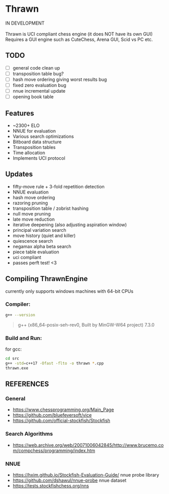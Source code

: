 # Thrawn
IN DEVELOPMENT <br> <br>
Thrawn is UCI compliant chess engine (it does NOT have its own GUI) <br>
Requires a GUI engine such as CuteChess, Arena GUI, Scid vs PC etc.

## TODO
- [ ] general code clean up
- [ ] transposition table bug?
- [ ] hash move ordering giving worst results bug
- [ ] fixed zero evaluation bug
- [ ] nnue incremental update
- [ ] opening book table

## Features
- ~2300+ ELO
- NNUE for evaluation
- Various search optimizations
- Bitboard data structure
- Transposition tables
- Time allocation
- Implements UCI protocol

## Updates
- fifty-move rule + 3-fold repetition detection
- NNUE evaluation
- hash move ordering
- razoring pruning
- transposition table / zobrist hashing
- null move pruning
- late move reduction
- iterative deepening (also adjusting aspiration window)
- principal variation search
- move history (quiet and killer)
- quiescence search
- negamax alpha beta search
- piece table evaluation
- uci compliant
- passes perft test! <3

## Compiling ThrawnEngine
currently only supports windows machines with 64-bit CPUs

### Compiler:
```bash
g++ --version
```
> g++ (x86_64-posix-seh-rev0, Built by MinGW-W64 project) 7.3.0

### Build and Run:
for gcc: 
```bash
cd src
g++ -std=c++17 -Ofast -flto -o thrawn *.cpp
thrawn.exe
``` 

## REFERENCES
### General
- https://www.chessprogramming.org/Main_Page
- https://github.com/bluefeversoft/vice
- https://github.com/official-stockfish/Stockfish
### Search Algorithms
- https://web.archive.org/web/20071006042845/http://www.brucemo.com/compchess/programming/index.htm
### NNUE
- https://hxim.github.io/Stockfish-Evaluation-Guide/
nnue probe library
- https://github.com/dshawul/nnue-probe
nnue dataset
- https://tests.stockfishchess.org/nns

